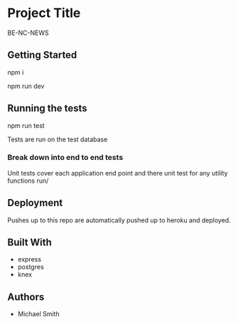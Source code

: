 # Project Title

BE-NC-NEWS

## Getting Started

npm i

npm run dev

## Running the tests

npm run test

Tests are run on the test database

### Break down into end to end tests

Unit tests cover each application end point and there unit test for any utility functions run/

## Deployment

Pushes up to this repo are automatically pushed up to heroku and deployed.

## Built With

- express
- postgres
- knex

## Authors

- Michael Smith
